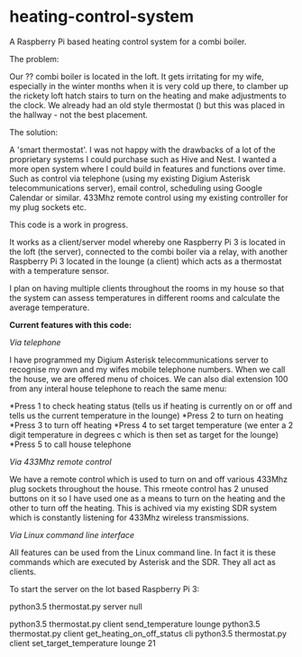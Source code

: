 # heating-control-system
A Raspberry Pi based heating control system for a combi boiler.

The problem:

Our ?? combi boiler is located in the loft.  It gets irritating for my wife, especially in the winter months when it is very cold up there, to clamber up the rickety loft hatch stairs to turn on the heating and make adjustments to the clock.  We already had an old style thermostat () but this was placed in the hallway - not the best placement.

The solution:

A 'smart thermostat'.  I was not happy with the drawbacks of a lot of the proprietary systems I could purchase such as Hive and Nest.  I wanted a more open system where I could build in features and functions over time.  Such as control via telephone (using my existing Digium Asterisk telecommunications server), email control, scheduling using Google Calendar or similar.  433Mhz remote control using my existing controller for my plug sockets etc.

This code is a work in progress.

It works as a client/server model whereby one Raspberry Pi 3 is located in the loft (the server), connected to the combi boiler via a relay, with another Raspberry Pi 3 located in the lounge (a client) which acts as a thermostat with a temperature sensor.

I plan on having multiple clients throughout the rooms in my house so that the system can assess temperatures in different rooms and calculate the average temperature.

**Current features with this code:**

_Via telephone_

I have programmed my Digium Asterisk telecommunications server to recognise my own and my wifes mobile telephone numbers.  When we call the house, we are offered menu of choices.  We can also dial extension 100 from any interal house telephone to reach the same menu:

*Press 1 to check heating status (tells us if heating is currently on or off and tells us the current temperature in the lounge)
*Press 2 to turn on heating
*Press 3 to turn off heating
*Press 4 to set target temperature (we enter a 2 digit temperature in degrees c which is then set as target for the lounge)
*Press 5 to call house telephone

_Via 433Mhz remote control_

We have a remote control which is used to turn on and off various 433Mhz plug sockets throughout the house.  This rmeote control has 2 unused buttons on it so I have used one as a means to turn on the heating and the other to turn off the heating.  This is achived via my existing SDR system which is constantly listening for 433Mhz wireless transmissions.

_Via Linux command line interface_

All features can be used from the Linux command line.  In fact it is these commands which are executed by Asterisk and the SDR.  They all act as clients.

To start the server on the lot based Raspberry Pi 3:

python3.5 thermostat.py server null

python3.5 thermostat.py client send_temperature lounge
python3.5 thermostat.py client get_heating_on_off_status cli
python3.5 thermostat.py client set_target_temperature lounge 21
